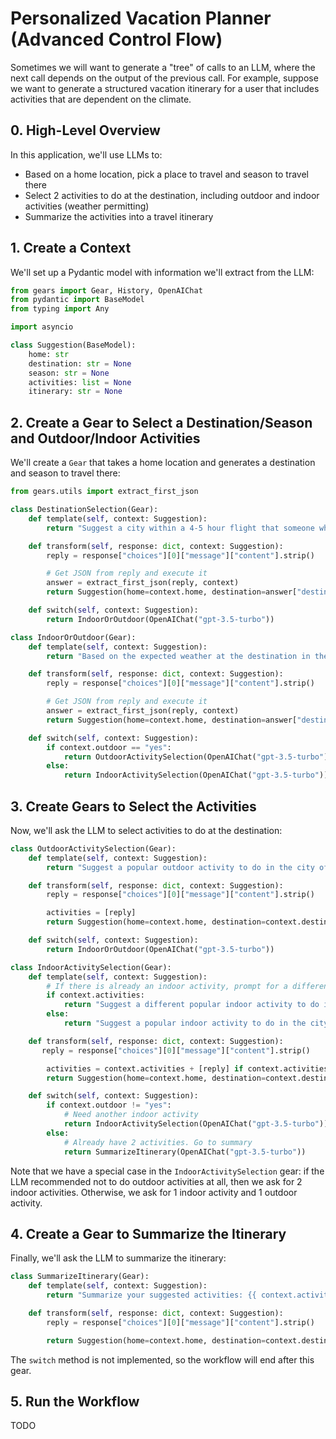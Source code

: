 # Personalized Vacation Planner (Advanced Control Flow)

Sometimes we will want to generate a "tree" of calls to an LLM, where the next call depends on the output of the previous call. For example, suppose we want to generate a structured vacation itinerary for a user that includes activities that are dependent on the climate.

## 0. High-Level Overview

In this application, we'll use LLMs to:

- Based on a home location, pick a place to travel and season to travel there
- Select 2 activities to do at the destination, including outdoor and indoor activities (weather permitting)
- Summarize the activities into a travel itinerary

## 1. Create a Context

We'll set up a Pydantic model with information we'll extract from the LLM:

```python
from gears import Gear, History, OpenAIChat
from pydantic import BaseModel
from typing import Any

import asyncio

class Suggestion(BaseModel):
    home: str
    destination: str = None
    season: str = None
    activities: list = None
    itinerary: str = None
```

## 2. Create a Gear to Select a Destination/Season and Outdoor/Indoor Activities

We'll create a `Gear` that takes a home location and generates a destination and season to travel there:

```python
from gears.utils import extract_first_json

class DestinationSelection(Gear):
    def template(self, context: Suggestion):
        return "Suggest a city within a 4-5 hour flight that someone who lives in {{ context.home }} can travel to for a vacation. Pick a season that is best to travel to this destination in. Output the destination and season as a JSON with keys `destination` and `season` and values equal to the destination and season, respectively."

    def transform(self, response: dict, context: Suggestion):
        reply = response["choices"][0]["message"]["content"].strip()

        # Get JSON from reply and execute it
        answer = extract_first_json(reply, context)
        return Suggestion(home=context.home, destination=answer["destination"], season=answer["season"])

    def switch(self, context: Suggestion):
        return IndoorOrOutdoor(OpenAIChat("gpt-3.5-turbo"))

class IndoorOrOutdoor(Gear):
    def template(self, context: Suggestion):
        return "Based on the expected weather at the destination in the {{ context.season }} season, can the person do outdoor activities? Output your answer as a JSON with key `outdoor` and value equal to `yes` or `no`, respectively."

    def transform(self, response: dict, context: Suggestion):
        reply = response["choices"][0]["message"]["content"].strip()

        # Get JSON from reply and execute it
        answer = extract_first_json(reply, context)
        return Suggestion(home=context.home, destination=answer["destination"], season=answer["season"], outdoor=answer["outdoor"])

    def switch(self, context: Suggestion):
        if context.outdoor == "yes":
            return OutdoorActivitySelection(OpenAIChat("gpt-3.5-turbo"))
        else:
            return IndoorActivitySelection(OpenAIChat("gpt-3.5-turbo"))
```

## 3. Create Gears to Select the Activities

Now, we'll ask the LLM to select activities to do at the destination:

```python
class OutdoorActivitySelection(Gear):
    def template(self, context: Suggestion):
        return "Suggest a popular outdoor activity to do in the city of {{ context.destination }} during the season of {{ context.season }}."

    def transform(self, response: dict, context: Suggestion):
        reply = response["choices"][0]["message"]["content"].strip()

        activities = [reply]
        return Suggestion(home=context.home, destination=context.destination, season=context.season, activities=activities, outdoor=context.outdoor)

    def switch(self, context: Suggestion):
        return IndoorOrOutdoor(OpenAIChat("gpt-3.5-turbo"))

class IndoorActivitySelection(Gear):
    def template(self, context: Suggestion):
        # If there is already an indoor activity, prompt for a different one
        if context.activities:
            return "Suggest a different popular indoor activity to do in the city of {{ context.destination }} during the season of {{ context.season }}."
        else:
            return "Suggest a popular indoor activity to do in the city of {{ context.destination }} during the season of {{ context.season }}."

    def transform(self, response: dict, context: Suggestion):
       reply = response["choices"][0]["message"]["content"].strip()

        activities = context.activities + [reply] if context.activities else [reply]
        return Suggestion(home=context.home, destination=context.destination, season=context.season, activities=activities, outdoor=context.outdoor)

    def switch(self, context: Suggestion):
        if context.outdoor != "yes":
            # Need another indoor activity
            return IndoorActivitySelection(OpenAIChat("gpt-3.5-turbo"))
        else:
            # Already have 2 activities. Go to summary
            return SummarizeItinerary(OpenAIChat("gpt-3.5-turbo"))
```

Note that we have a special case in the `IndoorActivitySelection` gear: if the LLM recommended not to do outdoor activities at all, then we ask for 2 indoor activities. Otherwise, we ask for 1 indoor activity and 1 outdoor activity.

## 4. Create a Gear to Summarize the Itinerary

Finally, we'll ask the LLM to summarize the itinerary:

```python
class SummarizeItinerary(Gear):
    def template(self, context: Suggestion):
        return "Summarize your suggested activities: {{ context.activities }} into a short personalized vacation itinerary for someone who lives in {{ context.home }} to travel to {{ context.destination }} during the {{ context.season }} season."

    def transform(self, response: dict, context: Suggestion):
        reply = response["choices"][0]["message"]["content"].strip()

        return Suggestion(home=context.home, destination=context.destination, season=context.season, activities=activities, outdoor=context.outdoor, itinerary=reply)
```

The `switch` method is not implemented, so the workflow will end after this gear.

## 5. Run the Workflow

TODO
